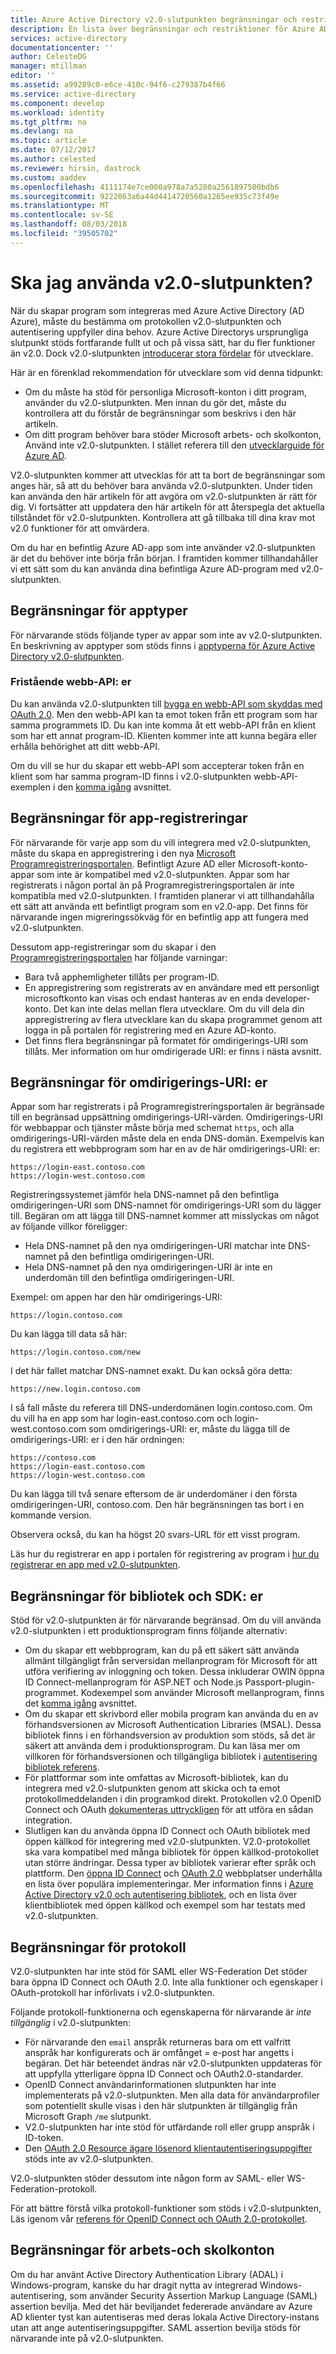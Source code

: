 ```yaml
---
title: Azure Active Directory v2.0-slutpunkten begränsningar och restriktioner | Microsoft Docs
description: En lista över begränsningar och restriktioner för Azure AD v2.0-slutpunkten.
services: active-directory
documentationcenter: ''
author: CelesteDG
manager: mtillman
editor: ''
ms.assetid: a99289c0-e6ce-410c-94f6-c279387b4f66
ms.service: active-directory
ms.component: develop
ms.workload: identity
ms.tgt_pltfrm: na
ms.devlang: na
ms.topic: article
ms.date: 07/12/2017
ms.author: celested
ms.reviewer: hirsin, dastrock
ms.custom: aaddev
ms.openlocfilehash: 4111174e7ce000a978a7a5280a2561897500bdb6
ms.sourcegitcommit: 9222063a6a44d4414720560a1265ee935c73f49e
ms.translationtype: MT
ms.contentlocale: sv-SE
ms.lasthandoff: 08/03/2018
ms.locfileid: "39505702"
---
```

# <a name="should-i-use-the-v20-endpoint"></a>Ska jag använda v2.0-slutpunkten?

När du skapar program som integreras med Azure Active Directory (AD Azure), måste du bestämma om protokollen v2.0-slutpunkten och autentisering uppfyller dina behov. Azure Active Directorys ursprungliga slutpunkt stöds fortfarande fullt ut och på vissa sätt, har du fler funktioner än v2.0. Dock v2.0-slutpunkten [introducerar stora fördelar](active-directory-v2-compare.md) för utvecklare.

Här är en förenklad rekommendation för utvecklare som vid denna tidpunkt:

* Om du måste ha stöd för personliga Microsoft-konton i ditt program, använder du v2.0-slutpunkten. Men innan du gör det, måste du kontrollera att du förstår de begränsningar som beskrivs i den här artikeln.
* Om ditt program behöver bara stöder Microsoft arbets- och skolkonton, Använd inte v2.0-slutpunkten. I stället referera till den [utvecklarguide för Azure AD](azure-ad-developers-guide.md).

V2.0-slutpunkten kommer att utvecklas för att ta bort de begränsningar som anges här, så att du behöver bara använda v2.0-slutpunkten. Under tiden kan använda den här artikeln för att avgöra om v2.0-slutpunkten är rätt för dig. Vi fortsätter att uppdatera den här artikeln för att återspegla det aktuella tillståndet för v2.0-slutpunkten. Kontrollera att gå tillbaka till dina krav mot v2.0 funktioner för att omvärdera.

Om du har en befintlig Azure AD-app som inte använder v2.0-slutpunkten är det du behöver inte börja från början. I framtiden kommer tillhandahåller vi ett sätt som du kan använda dina befintliga Azure AD-program med v2.0-slutpunkten.

## <a name="restrictions-on-app-types"></a>Begränsningar för apptyper

För närvarande stöds följande typer av appar som inte av v2.0-slutpunkten. En beskrivning av apptyper som stöds finns i [apptyperna för Azure Active Directory v2.0-slutpunkten](active-directory-v2-flows.md).

### <a name="standalone-web-apis"></a>Fristående webb-API: er

Du kan använda v2.0-slutpunkten till [bygga en webb-API som skyddas med OAuth 2.0](active-directory-v2-flows.md#web-apis). Men den webb-API kan ta emot token från ett program som har samma programmets ID. Du kan inte komma åt ett webb-API från en klient som har ett annat program-ID. Klienten kommer inte att kunna begära eller erhålla behörighet att ditt webb-API.

Om du vill se hur du skapar ett webb-API som accepterar token från en klient som har samma program-ID finns i v2.0-slutpunkten webb-API-exemplen i den [komma igång](active-directory-appmodel-v2-overview.md#getting-started) avsnittet.

## <a name="restrictions-on-app-registrations"></a>Begränsningar för app-registreringar

För närvarande för varje app som du vill integrera med v2.0-slutpunkten, måste du skapa en appregistrering i den nya [Microsoft Programregistreringsportalen](https://apps.dev.microsoft.com/?referrer=https://azure.microsoft.com/documentation/articles&deeplink=/appList). Befintligt Azure AD eller Microsoft-konto-appar som inte är kompatibel med v2.0-slutpunkten. Appar som har registrerats i någon portal än på Programregistreringsportalen är inte kompatibla med v2.0-slutpunkten. I framtiden planerar vi att tillhandahålla ett sätt att använda ett befintligt program som en v2.0-app. Det finns för närvarande ingen migreringssökväg för en befintlig app att fungera med v2.0-slutpunkten.

Dessutom app-registreringar som du skapar i den [Programregistreringsportalen](https://apps.dev.microsoft.com/?referrer=https://azure.microsoft.com/documentation/articles&deeplink=/appList) har följande varningar:

* Bara två apphemligheter tillåts per program-ID.
* En appregistrering som registrerats av en användare med ett personligt microsoftkonto kan visas och endast hanteras av en enda developer-konto. Det kan inte delas mellan flera utvecklare. Om du vill dela din appregistrering av flera utvecklare kan du skapa programmet genom att logga in på portalen för registrering med en Azure AD-konto.
* Det finns flera begränsningar på formatet för omdirigerings-URI som tillåts. Mer information om hur omdirigerade URI: er finns i nästa avsnitt.

## <a name="restrictions-on-redirect-uris"></a>Begränsningar för omdirigerings-URI: er

Appar som har registrerats i på Programregistreringsportalen är begränsade till en begränsad uppsättning omdirigerings-URI-värden. Omdirigerings-URI för webbappar och tjänster måste börja med schemat `https`, och alla omdirigerings-URI-värden måste dela en enda DNS-domän. Exempelvis kan du registrera ett webbprogram som har en av de här omdirigerings-URI: er:

`https://login-east.contoso.com`  
`https://login-west.contoso.com`

Registreringssystemet jämför hela DNS-namnet på den befintliga omdirigeringen-URI som DNS-namnet för omdirigerings-URI som du lägger till. Begäran om att lägga till DNS-namnet kommer att misslyckas om något av följande villkor föreligger:  

* Hela DNS-namnet på den nya omdirigeringen-URI matchar inte DNS-namnet på den befintliga omdirigeringen-URI.
* Hela DNS-namnet på den nya omdirigeringen-URI är inte en underdomän till den befintliga omdirigeringen-URI.

Exempel: om appen har den här omdirigerings-URI:

`https://login.contoso.com`

Du kan lägga till data så här:

`https://login.contoso.com/new`

I det här fallet matchar DNS-namnet exakt. Du kan också göra detta:

`https://new.login.contoso.com`

I så fall måste du referera till DNS-underdomänen login.contoso.com. Om du vill ha en app som har login-east.contoso.com och login-west.contoso.com som omdirigerings-URI: er, måste du lägga till de omdirigerings-URI: er i den här ordningen:

`https://contoso.com`  
`https://login-east.contoso.com`  
`https://login-west.contoso.com`  

Du kan lägga till två senare eftersom de är underdomäner i den första omdirigeringen-URI, contoso.com. Den här begränsningen tas bort i en kommande version.

Observera också, du kan ha högst 20 svars-URL för ett visst program.

Läs hur du registrerar en app i portalen för registrering av program i [hur du registrerar en app med v2.0-slutpunkten](quickstart-v2-register-an-app.md).

## <a name="restrictions-on-libraries-and-sdks"></a>Begränsningar för bibliotek och SDK: er

Stöd för v2.0-slutpunkten är för närvarande begränsad. Om du vill använda v2.0-slutpunkten i ett produktionsprogram finns följande alternativ:

* Om du skapar ett webbprogram, kan du på ett säkert sätt använda allmänt tillgängligt från serversidan mellanprogram för Microsoft för att utföra verifiering av inloggning och token. Dessa inkluderar OWIN öppna ID Connect-mellanprogram för ASP.NET och Node.js Passport-plugin-programmet. Kodexempel som använder Microsoft mellanprogram, finns det [komma igång](active-directory-appmodel-v2-overview.md#getting-started) avsnittet.
* Om du skapar ett skrivbord eller mobila program kan använda du en av förhandsversionen av Microsoft Authentication Libraries (MSAL). Dessa bibliotek finns i en förhandsversion av produktion som stöds, så det är säkert att använda dem i produktionsprogram. Du kan läsa mer om villkoren för förhandsversionen och tillgängliga bibliotek i [autentisering bibliotek referens](active-directory-v2-libraries.md).
* För plattformar som inte omfattas av Microsoft-bibliotek, kan du integrera med v2.0-slutpunkten genom att skicka och ta emot protokollmeddelanden i din programkod direkt. Protokollen v2.0 OpenID Connect och OAuth [dokumenteras uttryckligen](active-directory-v2-protocols.md) för att utföra en sådan integration.
* Slutligen kan du använda öppna ID Connect och OAuth bibliotek med öppen källkod för integrering med v2.0-slutpunkten. V2.0-protokollet ska vara kompatibel med många bibliotek för öppen källkod-protokollet utan större ändringar. Dessa typer av bibliotek varierar efter språk och plattform. Den [öppna ID Connect](http://openid.net/connect/) och [OAuth 2.0](http://oauth.net/2/) webbplatser underhålla en lista över populära implementeringar. Mer information finns i [Azure Active Directory v2.0 och autentisering bibliotek](active-directory-v2-libraries.md), och en lista över klientbibliotek med öppen källkod och exempel som har testats med v2.0-slutpunkten.

## <a name="restrictions-on-protocols"></a>Begränsningar för protokoll

V2.0-slutpunkten har inte stöd för SAML eller WS-Federation Det stöder bara öppna ID Connect och OAuth 2.0. Inte alla funktioner och egenskaper i OAuth-protokoll har införlivats i v2.0-slutpunkten.

Följande protokoll-funktionerna och egenskaperna för närvarande är *inte tillgänglig* i v2.0-slutpunkten:

* För närvarande den `email` anspråk returneras bara om ett valfritt anspråk har konfigurerats och är omfånget = e-post har angetts i begäran. Det här beteendet ändras när v2.0-slutpunkten uppdateras för att uppfylla ytterligare öppna ID Connect och OAuth2.0-standarder.
* OpenID Connect användarinformationen slutpunkten har inte implementerats på v2.0-slutpunkten. Men alla data för användarprofiler som potentiellt skulle visas i den här slutpunkten är tillgänglig från Microsoft Graph `/me` slutpunkt.
* V2.0-slutpunkten har inte stöd för utfärdande roll eller grupp anspråk i ID-token.
* Den [OAuth 2.0 Resource ägare lösenord klientautentiseringsuppgifter](https://tools.ietf.org/html/rfc6749#section-4.3) stöds inte av v2.0-slutpunkten.

V2.0-slutpunkten stöder dessutom inte någon form av SAML- eller WS-Federation-protokoll.

För att bättre förstå vilka protokoll-funktioner som stöds i v2.0-slutpunkten, Läs igenom vår [referens för OpenID Connect och OAuth 2.0-protokollet](active-directory-v2-protocols.md).

## <a name="restrictions-for-work-and-school-accounts"></a>Begränsningar för arbets-och skolkonton

Om du har använt Active Directory Authentication Library (ADAL) i Windows-program, kanske du har dragit nytta av integrerad Windows-autentisering, som använder Security Assertion Markup Language (SAML) assertion bevilja. Med det här beviljandet federerade användare av Azure AD klienter tyst kan autentiseras med deras lokala Active Directory-instans utan att ange autentiseringsuppgifter. SAML assertion bevilja stöds för närvarande inte på v2.0-slutpunkten.
